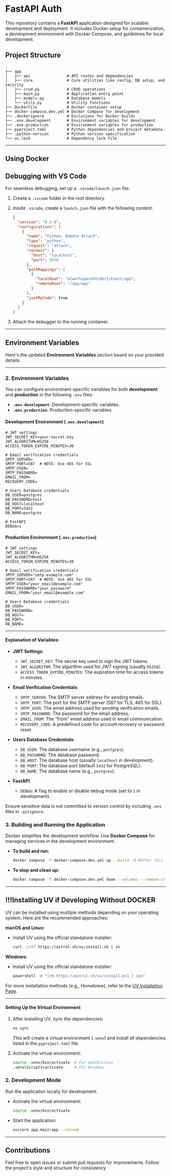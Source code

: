 # FastAPI Auth

This repository contains a **FastAPI** application designed for scalable development and deployment. It includes Docker setup for containerization, a development environment with Docker Compose, and guidelines for local development.

## Project Structure

```
.
├── app
│   ├── api                # API routes and dependencies
│   ├── core               # Core utilities like config, DB setup, and security
│   ├── crud.py            # CRUD operations
│   ├── main.py            # Application entry point
│   ├── models.py          # Database models
│   └── utils.py           # Utility functions
├── Dockerfile             # Docker container setup
├── docker-compose.dev.yml # Docker Compose for development
├── .dockerignore          # Exclusions for Docker builds
├── .env.development       # Environment variables for development
├── .env.production        # Environment variables for production
├── pyproject.toml         # Python dependencies and project metadata
├── .python-version        # Python version specification
└── uv.lock                # Dependency lock file
```

---
## Using Docker

## Debugging with VS Code

For seamless debugging, set up a `.vscode/launch.json` file:

1. Create a `.vscode` folder in the root directory.
2. Inside `.vscode`, create a `launch.json` file with the following content:

    ```json
    {
      "version": "0.2.0",
      "configurations": [
        {
          "name": "Python: Remote Attach",
          "type": "python",
          "request": "attach",
          "connect": {
            "host": "localhost",
            "port": 5678
          },
          "pathMappings": [
            {
              "localRoot": "${workspaceFolder}/Event/app",
              "remoteRoot": "/app/app"
            }
          ],
          "justMyCode": true
        }
      ]
    }
    ```

3. Attach the debugger to the running container.

---

## Environment Variables

Here's the updated **Environment Variables** section based on your provided details:

---

### 2. Environment Variables

You can configure environment-specific variables for both **development** and **production** in the following `.env` files:

- **`.env.development`**: Development-specific variables.
- **`.env.production`**: Production-specific variables.

#### **Development Environment (`.env.development`)**

```dotenv
# JWT settings
JWT_SECRET_KEY=your-secret-key
JWT_ALGORITHM=HS256
ACCESS_TOKEN_EXPIRE_MINUTES=30

# Email verification credentials
SMTP_SERVER=
SMTP_PORT=587  # NOTE: Use 465 for SSL
SMTP_USER=
SMTP_PASSWORD=
EMAIL_FROM=
RECOVERY_CODE=

# Users Database credentials
DB_USER=postgres
DB_PASSWORD=test
DB_HOST=localhost
DB_PORT=5432
DB_NAME=postgres

# FastAPI
DEBUG=1
```

#### **Production Environment (`.env.production`)**

```dotenv
# JWT settings
JWT_SECRET_KEY=
JWT_ALGORITHM=HS256
ACCESS_TOKEN_EXPIRE_MINUTES=30

# Email verification credentials
SMTP_SERVER="smtp.example.com"
SMTP_PORT=587  # NOTE: Use 465 for SSL
SMTP_USER="your_email@example.com"
SMTP_PASSWORD="your_password"
EMAIL_FROM="your_email@example.com"

# Users Database credentials
DB_USER=
DB_PASSWORD=
DB_HOST=
DB_PORT=
DB_NAME=
```

---

#### **Explanation of Variables:**

- **JWT Settings**:
  - `JWT_SECRET_KEY`: The secret key used to sign the JWT tokens.
  - `JWT_ALGORITHM`: The algorithm used for JWT signing (usually `HS256`).
  - `ACCESS_TOKEN_EXPIRE_MINUTES`: The expiration time for access tokens in minutes.
  
- **Email Verification Credentials**:
  - `SMTP_SERVER`: The SMTP server address for sending emails.
  - `SMTP_PORT`: The port for the SMTP server (587 for TLS, 465 for SSL).
  - `SMTP_USER`: The email address used for sending verification emails.
  - `SMTP_PASSWORD`: The password for the email address.
  - `EMAIL_FROM`: The "from" email address used in email communication.
  - `RECOVERY_CODE`: A predefined code for account recovery or password reset.

- **Users Database Credentials**:
  - `DB_USER`: The database username (e.g., `postgres`).
  - `DB_PASSWORD`: The database password.
  - `DB_HOST`: The database host (usually `localhost` in development).
  - `DB_PORT`: The database port (default `5432` for PostgreSQL).
  - `DB_NAME`: The database name (e.g., `postgres`).

- **FastAPI**:
  - `DEBUG`: A flag to enable or disable debug mode (set to `1` in development).

Ensure sensitive data is not committed to version control by including `.env` files in `.gitignore`.

### 3. Building and Running the Application
Docker simplifies the development workflow. Use **Docker Compose** for managing services in the development environment.

- **To build and run:**
  ```bash
  docker compose -f docker-compose.dev.yml up --build -d #after this run your debugger you start the api
  ```

- **To stop and clean up:**
  ```bash
  docker compose -f docker-compose.dev.yml down --volumes --remove-orphans --rmi all
  ```

---


## **!!!Installing UV if Developing Without DOCKER**

UV can be installed using multiple methods depending on your operating system. Here are the recommended approaches:

**macOS and Linux:**
- Install UV using the official standalone installer:
  ```bash
  curl -LsSf https://astral.sh/uv/install.sh | sh
  ```

**Windows:**
- Install UV using the official standalone installer:
  ```powershell
  powershell -c "irm https://astral.sh/uv/install.ps1 | iex"
  ```
For more installation methods (e.g., Homebrew), refer to the [UV Installation Page](https://github.com/jmcdo29/uv#installation).

---

#### **Setting Up the Virtual Environment**
1. After installing UV, sync the dependencies:
   ```bash
   uv sync
   ```
   This will create a virtual environment (`.venv`) and install all dependencies listed in the `pyproject.toml` file.

2. Activate the virtual environment:
   ```bash
   source .venv/bin/activate  # For macOS/Linux
   .venv\Scripts\activate     # For Windows
   ```

### 2. Development Mode
Run the application locally for development.

- Activate the virtual environment:
  ```bash
  source .venv/bin/activate
  ```

- Start the application:
  ```bash
  uvicorn app.main:app --reload
  ```

---

## Contributions

Feel free to open issues or submit pull requests for improvements. Follow the project's style and structure for consistency.
